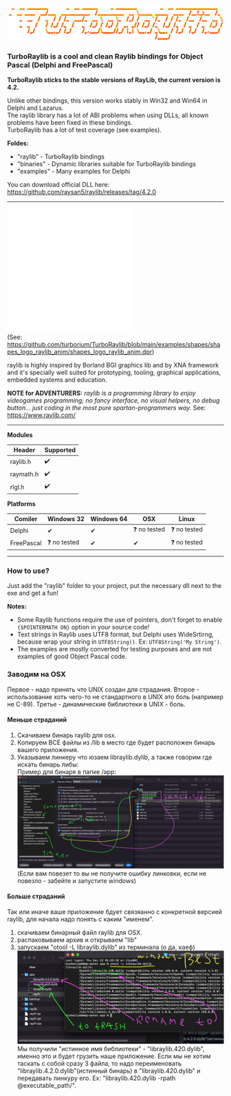 ![TurboRaylib](logo/TurboRaylib.png)

### **TurboRaylib is a cool and clean Raylib bindings for Object Pascal (Delphi and FreePascal)**

**TurboRaylib sticks to the stable versions of RayLib, the current version is 4.2.**  

Unlike other bindings, this version works stably in Win32 and Win64 in Delphi and Lazarus.  
The raylib library has a lot of ABI problems when using DLLs, all known problems have been fixed in these bindings.  
TurboRaylib has a lot of test coverage (see examples).  

**Foldes:**
- "raylib" - TurboRaylib bindings
- "binaries" - Dynamic libraries suitable for TurboRaylib bindings
- "examples" - Many examples for Delphi

You can download official DLL here: https://github.com/raysan5/raylib/releases/tag/4.2.0  

---

![TurboRaylib](logo/raylib_logo_animation.gif)  
(See: https://github.com/turborium/TurboRaylib/blob/main/examples/shapes/shapes_logo_raylib_anim/shapes_logo_raylib_anim.dpr)

raylib is highly inspired by Borland BGI graphics lib and by XNA framework and it's specially well suited for prototyping, tooling, graphical applications, embedded systems and education.

**NOTE for ADVENTURERS:** *raylib is a programming library to enjoy videogames programming; no fancy interface, no visual helpers, no debug button... just coding in the most pure spartan-programmers way.* See: https://www.raylib.com/

---

**Modules**

Header     | Supported          |
---------  | ------------------ |
raylib.h   | :heavy_check_mark: |
raymath.h  | :heavy_check_mark: |
rlgl.h     | :heavy_check_mark: |

**Platforms**

Comiler     | Windows 32 | Windows 64 | OSX          | Linux        |
----------- | -------- | -------------| ------------ | ------------ |
Delphi      | ✔        | ✔           | ❓ no tested | ❓ no tested |
FreePascal  | ❓ no tested | ✔           | ✔       |❓ no tested |

---

### How to use?
Just add the "raylib" folder to your project, put the necessary dll next to the exe and get a fun!

**Notes:**
- Some Raylib functions require the use of pointers, don't forget to enable ```{$POINTERMATH ON}``` option in your source code! 
- Text strings in Raylib uses UTF8 format, but Delphi uses WideSrtirng, because wrap your string in ```UTF8String()```. Ex: ```UTF8String('My String')```.
- The examples are mostly converted for testing purposes and are not examples of good Object Pascal code.

### Заводим на OSX
Первое - надо принять что UNIX создан для страдания. 
Второе - использование хоть чего-то не стандартного в UNIX это боль (например не С-89).
Третье - динамические библиотеки в UNIX - боль.

#### Меньше страданий
1) Скачиваем бинарь raylib для osx.
2) Копируем ВСЕ файлы из /lib в место где будет расположен бинарь вашего приложения.
3) Указываем линкеру что юзаем libraylib.dylib, а также говорим где искать бинарь либы:  
Пример для бинаря в папке /app:  
![TurboRaylib](logo/unix-way.png)  
(Если вам повезет то вы не получите ошибку линковки, если не повезло - забейте и запустите windows)

#### Больше страданий
Так или иначе ваше приложение бдует связяанно с конкретной версией raylib, для начала надо понять с каким "именем".
1) скачиваем бинарный файл raylib для OSX.
2) распаковываем архив и открываем "lib"
3) запускаем "otool -L libraylib.dylib" из терминала (о да, каеф)  
![TurboRaylib](logo/unix-way-hard.png)  
Мы получили "истинное имя библиотеки" - "libraylib.420.dylib", именно это и будет грузить наше приложение.
Если мы не хотим таскать с собой сразу 3 файла, 
то надо переименовать "libraylib.4.2.0.dylib"(истинный бинарь) в "libraylib.420.dylib" и передавать линкуру его.
Ex: "libraylib.420.dylib -rpath @executable_path/".


